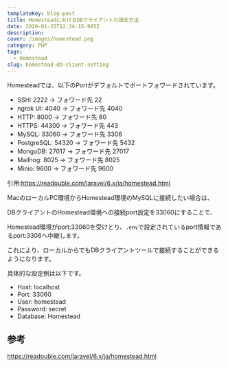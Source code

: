 ```yaml
---
templateKey: blog-post
title: HomesteadにおけるDBクライアントの設定方法
date: 2020-01-25T12:34:15.945Z
description: 
cover: /images/homestead.png
category: PHP
tags:
  - Homestead
slug: homestead-db-client-setting
---
```


Homesteadでは、以下のPortがデフォルトでポートフォワードされています。

- SSH: 2222 → フォワード先 22
- ngrok UI: 4040 → フォワード先 4040
- HTTP: 8000 → フォワード先 80
- HTTPS: 44300 → フォワード先 443
- MySQL: 33060 → フォワード先 3306
- PostgreSQL: 54320 → フォワード先 5432
- MongoDB: 27017 → フォワード先 27017
- Mailhog: 8025 → フォワード先 8025
- Minio: 9600 → フォワード先 9600

引用:<https://readouble.com/laravel/6.x/ja/homestead.html>

MacのローカルPC環境からHomestead環境のMySQLに接続したい場合は、

DBクライアントのHomestead環境への接続port設定を33060にすることで、

Homestead環境がport:33060を受けとり、`.env`で設定されているport情報であるport:3306へ中継します。

これにより、ローカルからでもDBクライアントツールで接続することができるようになります。

具体的な設定例は以下です。

- Host: localhost
- Port: 33060
- User: homestead
- Password: secret
- Database: Homestead

## 参考

<https://readouble.com/laravel/6.x/ja/homestead.html>
